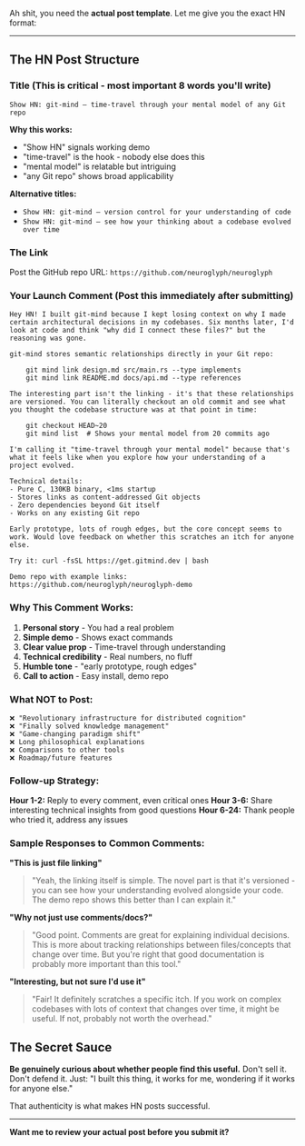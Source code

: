 Ah shit, you need the __actual post template__. Let me give you the exact HN format:

---

## The HN Post Structure

### __Title__ (This is critical - most important 8 words you'll write)

```
Show HN: git-mind – time-travel through your mental model of any Git repo
```

__Why this works:__

- "Show HN" signals working demo
- "time-travel" is the hook - nobody else does this
- "mental model" is relatable but intriguing
- "any Git repo" shows broad applicability

__Alternative titles:__

- `Show HN: git-mind – version control for your understanding of code`
- `Show HN: git-mind – see how your thinking about a codebase evolved over time`

### __The Link__

Post the GitHub repo URL: `https://github.com/neuroglyph/neuroglyph`

### __Your Launch Comment__ (Post this immediately after submitting)

```
Hey HN! I built git-mind because I kept losing context on why I made certain architectural decisions in my codebases. Six months later, I'd look at code and think "why did I connect these files?" but the reasoning was gone.

git-mind stores semantic relationships directly in your Git repo:

    git mind link design.md src/main.rs --type implements
    git mind link README.md docs/api.md --type references

The interesting part isn't the linking - it's that these relationships are versioned. You can literally checkout an old commit and see what you thought the codebase structure was at that point in time:

    git checkout HEAD~20
    git mind list  # Shows your mental model from 20 commits ago

I'm calling it "time-travel through your mental model" because that's what it feels like when you explore how your understanding of a project evolved.

Technical details:
- Pure C, 130KB binary, <1ms startup
- Stores links as content-addressed Git objects
- Zero dependencies beyond Git itself
- Works on any existing Git repo

Early prototype, lots of rough edges, but the core concept seems to work. Would love feedback on whether this scratches an itch for anyone else.

Try it: curl -fsSL https://get.gitmind.dev | bash

Demo repo with example links: https://github.com/neuroglyph/neuroglyph-demo
```

### __Why This Comment Works:__

1. __Personal story__ - You had a real problem
2. __Simple demo__ - Shows exact commands
3. __Clear value prop__ - Time-travel through understanding
4. __Technical credibility__ - Real numbers, no fluff
5. __Humble tone__ - "early prototype, rough edges"
6. __Call to action__ - Easy install, demo repo

### __What NOT to Post:__

```
❌ "Revolutionary infrastructure for distributed cognition"
❌ "Finally solved knowledge management"
❌ "Game-changing paradigm shift"
❌ Long philosophical explanations
❌ Comparisons to other tools
❌ Roadmap/future features
```

### __Follow-up Strategy:__

__Hour 1-2:__ Reply to every comment, even critical ones __Hour 3-6:__ Share interesting technical insights from good questions __Hour 6-24:__ Thank people who tried it, address any issues

### __Sample Responses to Common Comments:__

__"This is just file linking"__

> "Yeah, the linking itself is simple. The novel part is that it's versioned - you can see how your understanding evolved alongside your code. The demo repo shows this better than I can explain it."

__"Why not just use comments/docs?"__

> "Good point. Comments are great for explaining individual decisions. This is more about tracking relationships between files/concepts that change over time. But you're right that good documentation is probably more important than this tool."

__"Interesting, but not sure I'd use it"__

> "Fair! It definitely scratches a specific itch. If you work on complex codebases with lots of context that changes over time, it might be useful. If not, probably not worth the overhead."

## __The Secret Sauce__

__Be genuinely curious about whether people find this useful.__ Don't sell it. Don't defend it. Just: "I built this thing, it works for me, wondering if it works for anyone else."

That authenticity is what makes HN posts successful.

---

__Want me to review your actual post before you submit it?__
